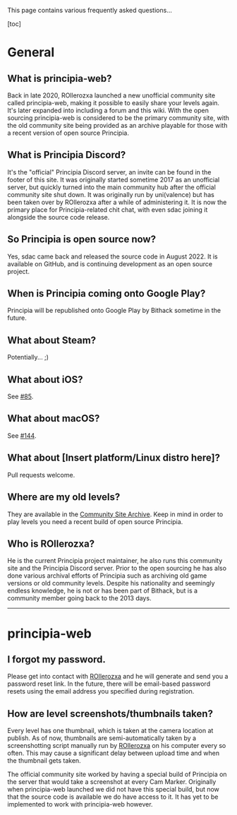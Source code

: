 This page contains various frequently asked questions...

[toc]

# General

## What is principia-web?
Back in late 2020, ROllerozxa launched a new unofficial community site called principia-web, making it possible to easily share your levels again. It's later expanded into including a forum and this wiki. With the open sourcing principia-web is considered to be the primary community site, with the old community site being provided as an archive playable for those with a recent version of open source Principia.

## What is Principia Discord?
It's the "official" Principia Discord server, an invite can be found in the footer of this site. It was originally started sometime 2017 as an unofficial server, but quickly turned into the main community hub after the official community site shut down. It was originally run by uni(valence) but has been taken over by ROllerozxa after a while of administering it. It is now the primary place for Principia-related chit chat, with even sdac joining it alongside the source code release.

## So Principia is open source now?
Yes, sdac came back and released the source code in August 2022. It is available on GitHub, and is continuing development as an open source project.

## When is Principia coming onto Google Play?
Principia will be republished onto Google Play by Bithack sometime in the future.

## What about Steam?
Potentially... ;)

## What about iOS?
See [#85](https://github.com/Bithack/principia/issues/85).

## What about macOS?
See [#144](https://github.com/Bithack/principia/issues/144).

## What about [Insert platform/Linux distro here]?
Pull requests welcome.

## Where are my old levels?
They are available in the [Community Site Archive](https://archive.principia-web.se). Keep in mind in order to play levels you need a recent build of open source Principia.

## Who is ROllerozxa?
He is the current Principia project maintainer, he also runs this community site and the Principia Discord server. Prior to the open sourcing he has also done various archival efforts of Principia such as archiving old game versions or old community levels. Despite his nationality and seemingly endless knowledge, he is not or has been part of Bithack, but is a community member going back to the 2013 days.

---

# principia-web

## I forgot my password.
Please get into contact with [ROllerozxa](/user/1) and he will generate and send you a password reset link. In the future, there will be email-based password resets using the email address you specified during registration.

## How are level screenshots/thumbnails taken?
Every level has one thumbnail, which is taken at the camera location at publish. As of now, thumbnails are semi-automatically taken by a screenshotting script manually run by [ROllerozxa](/user/1) on his computer every so often. This may cause a significant delay between upload time and when the thumbnail gets taken.

The official community site worked by having a special build of Principia on the server that would take a screenshot at every Cam Marker. Originally when principia-web launched we did not have this special build, but now that the source code is available we do have access to it. It has yet to be implemented to work with principia-web however.
